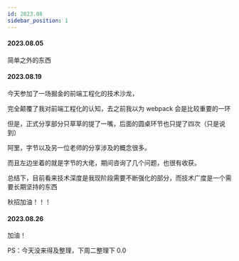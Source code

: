 ```yaml
---
id: 2023.08
sidebar_position: 1
---
```


#### 2023.08.05

简单之外的东西

#### 2023.08.19

今天参加了一场掘金的前端工程化的技术沙龙，

完全颠覆了我对前端工程化的认知，去之前我以为 webpack 会是比较重要的一环

但是，正式分享部分只草草的提了一嘴，后面的圆桌环节也只提了四次（只是说到）

阿里，字节以及另一位老师的分享涉及的概念很多。

而且左边坐着的就是字节的大佬，期间咨询了几个问题，也很有收获。

总结下，目前看来技术深度是我现阶段需要不断强化的部分，而技术广度是一个需要长期坚持的东西

秋招加油！！！

#### 2023.08.26

加油！

PS：今天没来得及整理，下周二整理下 0.0
